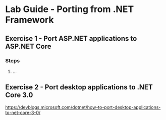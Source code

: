 # Lab Guide - Porting from .NET Framework

## Exercise 1 - Port ASP.NET applications to ASP.NET Core

### Steps

1. ...

## Exercise 2 - Port desktop applications to .NET Core 3.0

https://devblogs.microsoft.com/dotnet/how-to-port-desktop-applications-to-net-core-3-0/